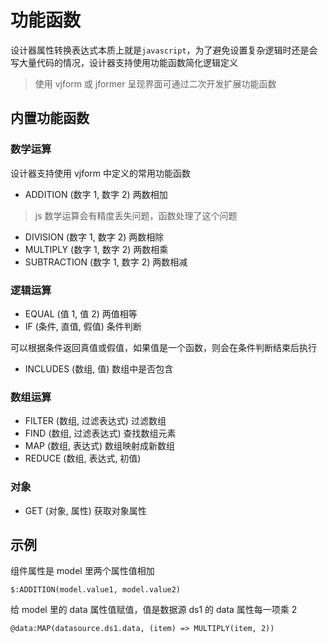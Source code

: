 # 功能函数

设计器属性转换表达式本质上就是`javascript`，为了避免设置复杂逻辑时还是会写大量代码的情况，设计器支持使用功能函数简化逻辑定义

> 使用 vjform 或 jformer 呈现界面可通过二次开发扩展功能函数

## 内置功能函数

### 数学运算

设计器支持使用 vjform 中定义的常用功能函数

- ADDITION (数字 1, 数字 2) 两数相加

> js 数学运算会有精度丢失问题，函数处理了这个问题

- DIVISION (数字 1, 数字 2) 两数相除
- MULTIPLY (数字 1, 数字 2) 两数相乘
- SUBTRACTION (数字 1, 数字 2) 两数相减

### 逻辑运算

- EQUAL (值 1, 值 2) 两值相等
- IF (条件, 直值, 假值) 条件判断

可以根据条件返回真值或假值，如果值是一个函数，则会在条件判断结束后执行

- INCLUDES (数组, 值) 数组中是否包含

### 数组运算

- FILTER (数组, 过滤表达式) 过滤数组
- FIND (数组, 过滤表达式) 查找数组元素
- MAP (数组, 表达式) 数组映射成新数组
- REDUCE (数组, 表达式, 初值)

### 对象

- GET (对象, 属性) 获取对象属性

## 示例

组件属性是 model 里两个属性值相加

```text
$:ADDITION(model.value1, model.value2)
```

给 model 里的 data 属性值赋值，值是数据源 ds1 的 data 属性每一项乘 2

```text
@data:MAP(datasource.ds1.data, (item) => MULTIPLY(item, 2))
```
